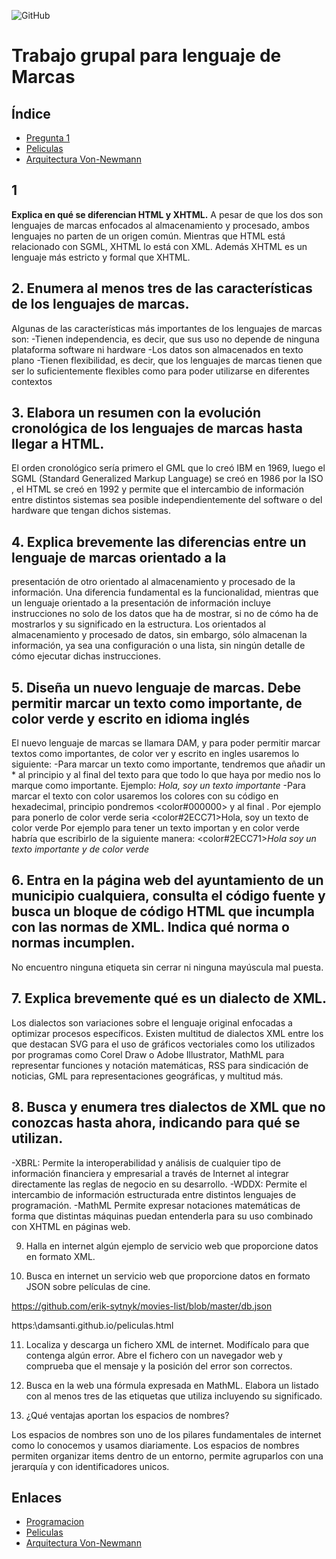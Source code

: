 ![GitHub](https://www.educantabria.es/documents/8911298/8913497/logoIESMHP.png)

# Trabajo grupal para lenguaje de Marcas

## Índice

- [Pregunta 1](#-1)
- [Peliculas](https://damsanti.github.io/peliculas.html)
- [Arquitectura Von-Newmann](https://damsanti.github.io/arquitectura.html)

## 1
**Explica en qué se diferencian HTML y XHTML.**
A pesar de que los dos son lenguajes de marcas enfocados al almacenamiento y procesado, ambos lenguajes no parten de un origen común. Mientras que HTML está relacionado con SGML, XHTML lo está con XML. Además XHTML es un lenguaje más estricto y formal que XHTML.

## 2. Enumera al menos tres de las características de los lenguajes de marcas.
Algunas de las características más importantes de los lenguajes de marcas son:
-Tienen independencia, es decir, que sus uso no depende de ninguna plataforma   software ni hardware
	-Los datos son almacenados en texto plano
-Tienen flexibilidad, es decir, que los lenguajes de marcas tienen que ser lo suficientemente flexibles como para poder utilizarse en diferentes contextos

## 3. Elabora un resumen con la evolución cronológica de los lenguajes de marcas hasta llegar a HTML.
El orden cronológico sería primero el GML que lo creó IBM en 1969, luego el SGML (Standard Generalized Markup Language) se creó en 1986 por la ISO , el HTML se creó en 1992 y permite que el intercambio de información entre distintos sistemas sea posible
independientemente del software o del hardware que tengan dichos sistemas.

## 4. Explica brevemente las diferencias entre un lenguaje de marcas orientado a la
presentación de otro orientado al almacenamiento y procesado de la información.
Una diferencia fundamental es la funcionalidad, mientras que un lenguaje orientado a la presentación de información incluye instrucciones no solo de los datos que ha de mostrar, si no de cómo ha de mostrarlos y su significado en la estructura.  Los orientados al almacenamiento y procesado de datos, sin embargo, sólo almacenan la información, ya
sea una configuración o una lista, sin ningún detalle de cómo ejecutar dichas instrucciones.

## 5. Diseña un nuevo lenguaje de marcas. Debe permitir marcar un texto como importante, de color verde y escrito en idioma inglés
El nuevo lenguaje de marcas se llamara DAM, y para poder permitir marcar textos como importantes, de color ver y escrito en ingles usaremos lo siguiente:
-Para marcar un texto como importante, tendremos que añadir un * al principio y al final del texto para que todo lo que haya por medio nos lo marque como importante.
Ejemplo: *Hola, soy un texto importante*
-Para marcar el texto con color usaremos los colores con su código en hexadecimal,
principio pondremos <color#000000> y al final <color>. 
Por ejemplo para ponerlo de color verde seria <color#2ECC71>Hola, soy un texto de color verde<color>
Por ejemplo para tener un texto importan y en color verde habría que escribirlo de la siguiente manera:
<color#2ECC71>*Hola soy un texto importante y de color verde*<color>


## 6. Entra en la página web del ayuntamiento de un municipio cualquiera, consulta el código fuente y busca un bloque de código HTML que incumpla con las normas de XML. Indica qué norma o normas incumplen.
No encuentro ninguna etiqueta sin cerrar ni ninguna mayúscula mal puesta.




## 7. Explica brevemente qué es un dialecto de XML.
Los dialectos son variaciones sobre el lenguaje original enfocadas a optimizar procesos específicos. Existen multitud de dialectos XML entre los que destacan SVG para el uso de gráficos vectoriales como los utilizados por programas como Corel Draw o Adobe Illustrator, MathML para representar funciones y notación matemáticas, RSS para sindicación de noticias, GML para representaciones geográficas, y multitud más.


## 8. Busca y enumera tres dialectos de XML que no conozcas hasta ahora, indicando para qué se utilizan.
-XBRL: Permite la interoperabilidad y análisis de cualquier tipo de información financiera y empresarial a través de Internet al integrar directamente las reglas de negocio en su desarrollo.
-WDDX: Permite el intercambio de información estructurada entre distintos lenguajes de programación.
-MathML Permite expresar notaciones matemáticas de forma que distintas máquinas puedan entenderla para su uso combinado con XHTML en páginas web.

9. Halla en internet algún ejemplo de servicio web que proporcione datos en formato XML.

10. Busca en internet un servicio web que proporcione datos en formato JSON sobre
películas de cine.

https://github.com/erik-sytnyk/movies-list/blob/master/db.json

https:\\damsanti.github.io/peliculas.html


11. Localiza y descarga un fichero XML de internet. Modifícalo para que contenga algún error. Abre el fichero con un navegador web y comprueba que el mensaje y la posición del error son correctos.


12. Busca en la web una fórmula expresada en MathML. Elabora un listado con al menos tres de las etiquetas que utiliza incluyendo su significado.


13. ¿Qué ventajas aportan los espacios de nombres?

Los espacios de nombres son uno de los pilares fundamentales de internet como lo conocemos y usamos diariamente. Los espacios de nombres permiten organizar items dentro de un entorno, permite agruparlos con una jerarquía y con identificadores
unicos.


## Enlaces

- [Programacion](https://damsanti.github.io/programacion.html)
- [Peliculas](https://damsanti.github.io/peliculas.html)
- [Arquitectura Von-Newmann](https://damsanti.github.io/arquitectura.html)